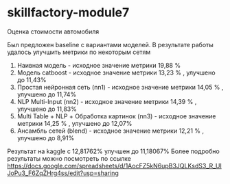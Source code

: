 # skillfactory-module7
Оценка стоимости автомобиля

Был предложен baseline с вариантами моделей. В результате работы удалось улучшить метрики по некоторым сетям
1. Наивная модель - исходное значение метрики 19,88 %
2. Модель catboost - исходное значение метрики 13,23 % , улучшено до 11,43%
3. Простая нейронная сеть (nn1) - исходное значение метрики 14,05 % , улучшено до 11,74%
4. NLP Multi-Input (nn2) - исходное значение метрики 14,39 % , улучшено до 11,83%
5. Multi Table + NLP + Обработка картинок (nn3) - исходное значение метрики 14,25 % , улучшено до 12,07%
6. Ансамбль сетей (blend) - исходное значение метрики 12,21 % , улучшено до 8,91%

Результат на kaggle c 12,81762% улучшен до 11,18067%
Более подробно результаты можно посмотреть по ссылке https://docs.google.com/spreadsheets/d/1AocFZ5kN6upB3JQLKsdS3_R_UIJoPu3_F6ZqZHrg4ss/edit?usp=sharing

